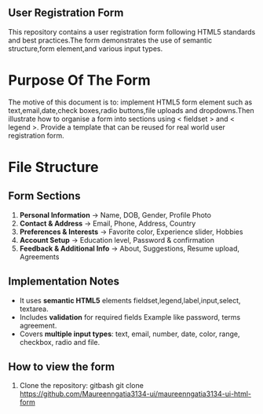 ## User Registration Form

This repository contains a user registration form following HTML5 standards and best practices.The form demonstrates the use of semantic structure,form element,and various input types.

# Purpose Of The Form
The motive of this document is to: implement HTML5 form element such as text,email,date,check boxes,radio buttons,file uploads and dropdowns.Then illustrate how to organise a form into sections using < fieldset > and < legend >.
Provide a template that can be reused for real world user registration form. 


# File Structure

##  Form Sections
1. **Personal Information** → Name, DOB, Gender, Profile Photo  
2. **Contact & Address** → Email, Phone, Address, Country  
3. **Preferences & Interests** → Favorite color, Experience slider, Hobbies  
4. **Account Setup** → Education level, Password & confirmation  
5. **Feedback & Additional Info** → About, Suggestions, Resume upload, Agreements  

## Implementation Notes
- It uses **semantic HTML5** elements fieldset,legend,label,input,select, textarea.
- Includes **validation** for required fields Example like password, terms agreement.
- Covers **multiple input types**: text, email, number, date, color, range, checkbox, radio and file.


## How to view the form
1. Clone the repository:
   gitbash
   git clone https://github.com/Maureenngatia3134-ui/maureenngatia3134-ui-html-form

